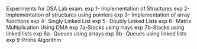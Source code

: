 Experiments for DSA Lab exam. 
exp 1- Implementation of Structures
exp 2- Implementation of structures using pointers
exp 3- Implementation of array functions 
exp 4- Singly Linked List
exp 5- Doubly Linked Lists
exp 6- Matrix Multiplication Using DMA
exp 7a-Stacks using rrays
exp 7b-Stacks using linked lists
exp 8a- Queues using arrays
exp 8b- Queues using linked lists
exp 9-Prims Algorithm
